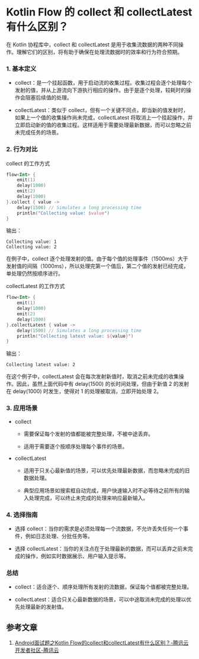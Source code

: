 # Kotlin Flow 的 collect 和 collectLatest 有什么区别？

在 Kotlin 协程库中，collect 和 collectLatest 是用于收集流数据的两种不同操作。理解它们的区别，将有助于确保在处理流数据时的效率和行为符合预期。

### 1. 基本定义

* collect：是一个挂起函数，用于启动流的收集过程。收集过程会逐个处理每个发射的值，并从上游流向下游执行相应的操作。由于是逐个处理，较耗时的操作会阻塞后续值的处理。

* collectLatest：类似于 collect，但有一个关键不同点，即当新的值发射时，如果上一个值的收集操作尚未完成，collectLatest 将取消上一个挂起操作，并立即启动新的值的收集过程。这样适用于需要处理最新数据，而可以忽略之前未完成任务的场景。

### 2. 行为对比

collect 的工作方式

```kotlin
flow<Int> {
    emit(1)
    delay(1000)
    emit(2)
    delay(1000)
}.collect { value ->
    delay(1500) // Simulates a long processing time
    println("Collecting value: $value")
}
```

输出：

```
Collecting value: 1
Collecting value: 2
```

在例子中，collect 逐个处理发射的值。由于每个值的处理事件（1500ms）大于发射值的间隔（1000ms），所以处理完第一个值后，第二个值的发射已经完成，单处理仍然按顺序进行。

collectLatest 的工作方式

```kotlin
flow<Int> {
    emit(1)
    delay(1000)
    emit(2)
    delay(1000)
}.collectLatest { value -> 
    delay(1500) // Simulates a long processing time
    println("Collecting latest value: ${value}")
}
```

输出：

```
Collecting latest value: 2
```

在这个例子中，collectLatest 会在每次发射新值时，取消之前未完成的收集操作。因此，虽然上面代码中有 delay(1500) 的长时间处理，但由于新值 2 的发射在 delay(1000) 时发生，使得对 1 的处理被取消，立即开始处理 2。

### 3. 应用场景

* collect
  
  * 需要保证每个发射的值都能被完整处理，不被中途丢弃。
  
  * 适用于需要逐个按顺序处理每个事件的场景。

* collectLatest
  
  * 适用于只关心最新值的场景，可以优先处理最新数据，而忽略未完成的旧数据处理。
  
  * 典型应用场景如搜索框自动完成，用户快速输入时不必等待之前所有的输入处理完成，可以终止未完成的处理来响应最新输入。

### 4. 选择指南

* 选择 collect：当你的需求是必须处理每一个流数据，不允许丢失任何一个事件，例如日志处理、分批任务等。

* 选择 collectLatest：当你的关注点在于处理最新的数据，而可以丢弃之前未完成的操作，例如实时数据展示、用户输入提示等。

### 总结

* collect：适合逐个、顺序处理所有发射的流数据，保证每个值都被完整处理。

* collectLatest：适合只关心最新数据的场景，可以中途取消未完成的处理以优先处理最新的发射值。

## 参考文章

1. [Android面试题之Kotlin Flow的collect和collectLatest有什么区别？-腾讯云开发者社区-腾讯云](https://cloud.tencent.com/developer/article/2427540)
